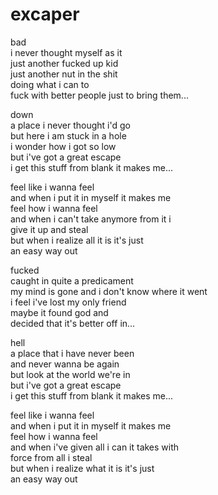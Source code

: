 # excaper

bad\
i never thought myself as it\
just another fucked up kid\
just another nut in the shit\
doing what i can to\
fuck with better people just to bring them...

down\
a place i never thought i'd go\
but here i am stuck in a hole\
i wonder how i got so low\
but i've got a great escape\
i get this stuff from blank it makes me...

feel like i wanna feel\
and when i put it in myself it makes me\
feel how i wanna feel\
and when i can't take anymore from it i\
give it up and steal\
but when i realize all it is it's just\
an easy way out

fucked\
caught in quite a predicament\
my mind is gone and i don't know where it went\
i feel i've lost my only friend\
maybe it found god and\
decided that it's better off in...

hell\
a place that i have never been\
and never wanna be again\
but look at the world we're in\
but i've got a great escape\
i get this stuff from blank it makes me...

feel like i wanna feel\
and when i put it in myself it makes me\
feel how i wanna feel\
and when i've given all i can it takes with\
force from all i steal\
but when i realize what it is it's just\
an easy way out
